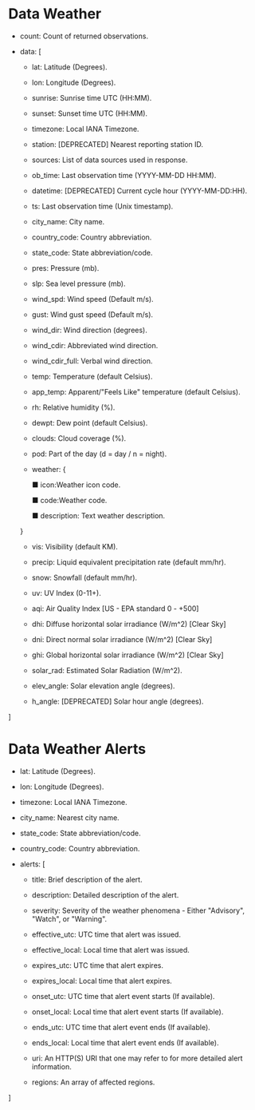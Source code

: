 # Data Weather

- count: Count of returned observations.

- data: [

  * lat: Latitude (Degrees).

  * lon: Longitude (Degrees).

  * sunrise: Sunrise time UTC (HH:MM).

  * sunset: Sunset time UTC (HH:MM).

  * timezone: Local IANA Timezone.

  * station: [DEPRECATED] Nearest reporting station ID.

  * sources: List of data sources used in response.

  * ob_time: Last observation time (YYYY-MM-DD HH:MM).

  * datetime: [DEPRECATED] Current cycle hour (YYYY-MM-DD:HH).

  * ts: Last observation time (Unix timestamp).

  * city_name: City name.

  * country_code: Country abbreviation.

  * state_code: State abbreviation/code.

  * pres: Pressure (mb).

  * slp: Sea level pressure (mb).

  * wind_spd: Wind speed (Default m/s).

  * gust: Wind gust speed (Default m/s).

  * wind_dir: Wind direction (degrees).

  * wind_cdir: Abbreviated wind direction.

  * wind_cdir_full: Verbal wind direction.

  * temp: Temperature (default Celsius).

  * app_temp: Apparent/"Feels Like" temperature (default Celsius).

  * rh: Relative humidity (%).

  * dewpt: Dew point (default Celsius).

  * clouds: Cloud coverage (%).

  * pod: Part of the day (d = day / n = night).

  * weather: {

      ■ icon:Weather icon code.

      ■ code:Weather code.

      ■ description: Text weather description.

   }

  * vis: Visibility (default KM).

  * precip: Liquid equivalent precipitation rate (default mm/hr).

  * snow: Snowfall (default mm/hr).

  * uv: UV Index (0-11+).

  * aqi: Air Quality Index [US - EPA standard 0 - +500]

  * dhi: Diffuse horizontal solar irradiance (W/m^2) [Clear Sky]

  * dni: Direct normal solar irradiance (W/m^2) [Clear Sky]

  * ghi: Global horizontal solar irradiance (W/m^2) [Clear Sky]

  * solar_rad: Estimated Solar Radiation (W/m^2).

  * elev_angle: Solar elevation angle (degrees).

  * h_angle: [DEPRECATED] Solar hour angle (degrees).

]

# Data Weather Alerts

- lat: Latitude (Degrees).

- lon: Longitude (Degrees).

- timezone: Local IANA Timezone.

- city_name: Nearest city name.

- state_code: State abbreviation/code.

- country_code: Country abbreviation.

- alerts: [

  * title: Brief description of the alert.

  * description: Detailed description of the alert.

  * severity: Severity of the weather phenomena - Either "Advisory", "Watch", or "Warning".

  * effective_utc: UTC time that alert was issued.

  * effective_local: Local time that alert was issued.

  * expires_utc: UTC time that alert expires.

  * expires_local: Local time that alert expires.

  * onset_utc: UTC time that alert event starts (If available).

  * onset_local: Local time that alert event starts (If available).

  * ends_utc: UTC time that alert event ends (If available).

  * ends_local: Local time that alert event ends (If available).

  * uri: An HTTP(S) URI that one may refer to for more detailed alert information.

  * regions: An array of affected regions.

]
